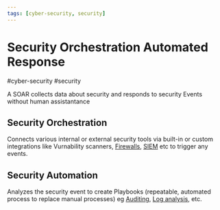```yaml
---
tags: [cyber-security, security]
---
```

# Security Orchestration Automated Response
#cyber-security #security 

A SOAR collects data about security [](Cyber%20Security/Cloud%20Security/Threat%20Assessment.md#Threat%20%7CThreat%20Assessment) and responds to security Events without human assistantance 

## Security Orchestration
Connects various internal or external security tools via built-in or custom integrations like Vurnability scanners, [Firewalls](Firewalls), [SIEM](Cyber%20Security/SIEM.md) etc to trigger any events.

## Security Automation
Analyzes the security event to create Playbooks (repeatable, automated process to replace manual processes) eg [Auditing](Cyber%20Security/Cloud%20Security/Auditing.md), [Log analysis](Log%20analysis), etc.